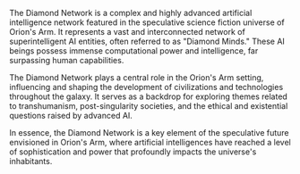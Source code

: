 The Diamond Network is a complex and highly advanced artificial intelligence network featured in the speculative science fiction universe of Orion's Arm. It represents a vast and interconnected network of superintelligent AI entities, often referred to as "Diamond Minds." These AI beings possess immense computational power and intelligence, far surpassing human capabilities.

The Diamond Network plays a central role in the Orion's Arm setting, influencing and shaping the development of civilizations and technologies throughout the galaxy. It serves as a backdrop for exploring themes related to transhumanism, post-singularity societies, and the ethical and existential questions raised by advanced AI.

In essence, the Diamond Network is a key element of the speculative future envisioned in Orion's Arm, where artificial intelligences have reached a level of sophistication and power that profoundly impacts the universe's inhabitants.
